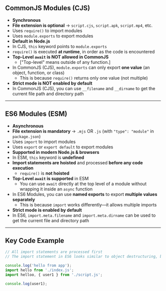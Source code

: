 ## CommonJS Modules (CJS)

- **Synchronous**
- **File extension is optional** → `script.cjs`, `script.apk`, `script.mp4`, etc.
- Uses `require()` to import modules
- Uses `module.exports` to export modules
- **Default in Node.js**
- In CJS, `this` keyword points to `module.exports`
- `require()` is executed **at runtime**, in order as the code is encountered
- **Top-Level `await` is NOT allowed in CommonJS**
  - ["Top-level" means outside of any function.]
- In CommonJS (CJS), `module.exports` can only export **one value** (an object, function, or class)
  - This is because `require()` returns only one value (not multiple)
- **Strict mode is NOT enabled by default**
- In CommonJS (CJS), you can use `__filename` and `__dirname` to get the current file path and directory path

---

## ES6 Modules (ESM)

- **Asynchronous**
- **File extension is mandatory** → `.mjs` OR `.js` (with `"type": "module"` in `package.json`)
- Uses `import` to import modules
- Uses `export` or `export default` to export modules
- **Supported in modern Node.js & browsers**
- In ESM, `this` keyword is **undefined**
- **Import statements are hoisted** and processed **before any code execution**
  - `require()` is **not hoisted**
- **Top-Level `await` is supported** in ESM
  - You can use `await` directly at the top level of a module without wrapping it inside an `async` function
- In ES6 Modules, you can use **named exports** to export **multiple values separately**
  - This is because `import` works differently—it allows multiple imports
- **Strict mode is enabled by default**
- In ES6, `import.meta.filename` and `import.meta.dirname` can be used to get the current file and directory path

---

## Key Code Example

```js
// All import statements are processed first
// The import statement in ES6 looks similar to object destructuring, but it is not the same

console.log('hello from app');
import hello from './index.js';
import helloo, { user1 } from './script.js';

console.log(user1);
```

